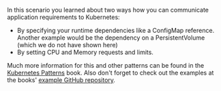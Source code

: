 In this scenario you learned about two ways how you can communicate application requirements to Kubernetes:

* By specifying your runtime dependencies like a ConfigMap reference. Another example would be the dependency on a PersistentVolume (which we do not have shown here)
* By setting CPU and Memory requests and limits.

Much more information for this and other patterns can be found in the [Kubernetes Patterns](https://k8spatterns.io) book. Also don't forget to check out the examples at the books' [example GitHub repository](https://github.com/k8spatterns/examples).
